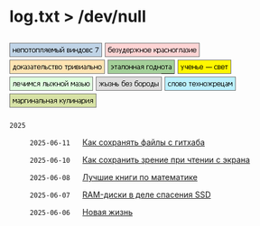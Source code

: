 # log.txt > /dev/null

[![Screenshot](data/tags/win7/tag_win7.png)](data/tags/win7)
[![Screenshot](data/tags/linux/tag_linux.png)](data/tags/linux)
[![Screenshot](data/tags/math/tag_math.png)](data/tags/math)
[![Screenshot](data/tags/good/tag_good.png)](data/tags/good)
[![Screenshot](data/tags/education/tag_education.png)](data/tags/education)
[![Screenshot](data/tags/med/tag_med.png)](data/tags/med)
[![Screenshot](data/tags/life/tag_life.png)](data/tags/life)
[![Screenshot](data/tags/techpriest/tag_techpriest.png)](data/tags/techpriest)
[![Screenshot](data/tags/cook/tag_cook.png)](data/tags/cook)
----

`2025`

&emsp;  &emsp; `2025-06-11` &emsp; [Как сохранять файлы с гитхаба](data/2025/2025-06-11-how-to-download-files) 

&emsp;  &emsp; `2025-06-10` &emsp; [Как сохранить зрение при чтении с экрана](data/2025/2025-06-10-pdf-readers) 

&emsp;  &emsp; `2025-06-08` &emsp; [Лучшие книги по математике](data/2025/2025-06-08-math-for-beginners) 

&emsp;  &emsp; `2025-06-07` &emsp; [RAM-диски в деле спасения SSD](data/2025/2025-06-07-ram-disk) 
 
&emsp;  &emsp; `2025-06-06` &emsp; [Новая жизнь](data/2025/2025-06-06-new-life)
